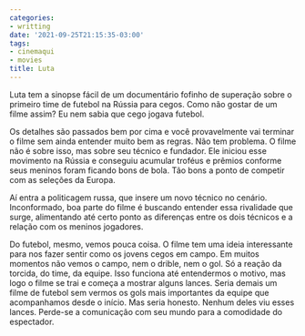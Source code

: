```yaml
---
categories:
- writting
date: '2021-09-25T21:15:35-03:00'
tags:
- cinemaqui
- movies
title: Luta
---
```


Luta tem a sinopse fácil de um documentário fofinho de superação sobre o primeiro time de futebol na Rússia para cegos. Como não gostar de um filme assim? Eu nem sabia que cego jogava futebol.

Os detalhes são passados bem por cima e você provavelmente vai terminar o filme sem ainda entender muito bem as regras. Não tem problema. O filme não é sobre isso, mas sobre seu técnico e fundador. Ele iniciou esse movimento na Rússia e conseguiu acumular troféus e prêmios conforme seus meninos foram ficando bons de bola. Tão bons a ponto de competir com as seleções da Europa.

Aí entra a politicagem russa, que insere um novo técnico no cenário. Inconformado, boa parte do filme é buscando entender essa rivalidade que surge, alimentando até certo ponto as diferenças entre os dois técnicos e a relação com os meninos jogadores.

Do futebol, mesmo, vemos pouca coisa. O filme tem uma ideia interessante para nos fazer sentir como os jovens cegos em campo. Em muitos momentos não vemos o campo, nem o drible, nem o gol. Só a reação da torcida, do time, da equipe. Isso funciona até entendermos o motivo, mas logo o filme se trai e começa a mostrar alguns lances. Seria demais um filme de futebol sem vermos os gols mais importantes da equipe que acompanhamos desde o início. Mas seria honesto. Nenhum deles viu esses lances. Perde-se a comunicação com seu mundo para a comodidade do espectador.

